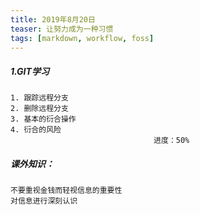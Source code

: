 ```yaml
---
title: 2019年8月20日
teaser: 让努力成为一种习惯
tags: [markdown, workflow, foss]
---
```


##### 1.GIT学习
	1. 跟踪远程分支
	2. 删除远程分支
	3. 基本的衍合操作
	4. 衍合的风险
									进度：50%

##### 课外知识：
	不要重视金钱而轻视信息的重要性
	对信息进行深刻认识